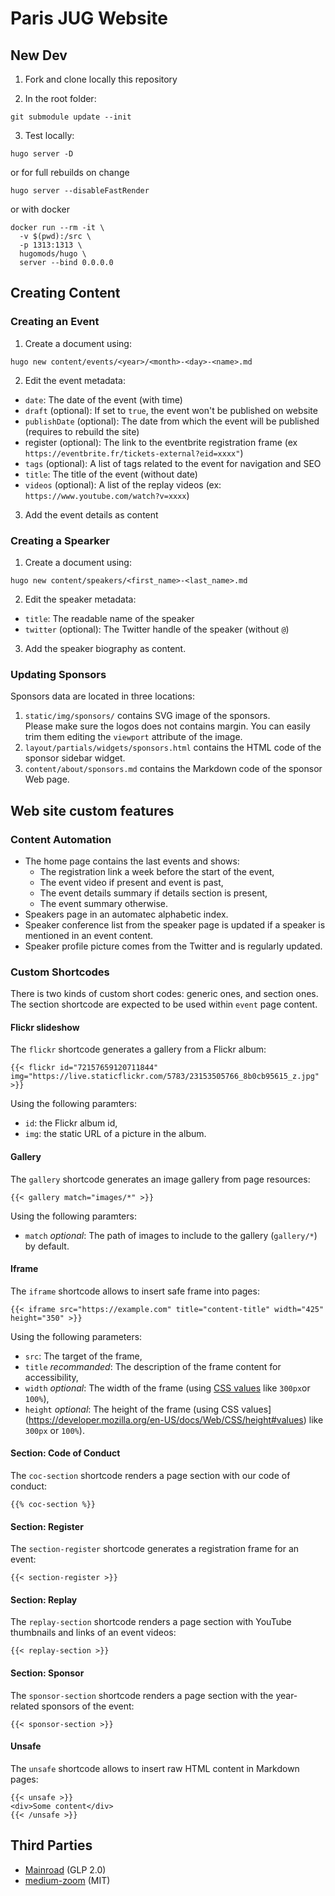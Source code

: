 # Paris JUG Website

## New Dev

1. Fork and clone locally this repository

2. In the root folder:

```shell
git submodule update --init
```

3. Test locally:

```shell
hugo server -D
```

or for full rebuilds on change

```shell
hugo server --disableFastRender
```

or with docker

```shell
docker run --rm -it \
  -v $(pwd):/src \
  -p 1313:1313 \
  hugomods/hugo \
  server --bind 0.0.0.0
```  

## Creating Content

### Creating an Event

1. Create a document using:

```shell
hugo new content/events/<year>/<month>-<day>-<name>.md
```

2. Edit the event metadata:

- `date`: The date of the event (with time)
- `draft` (optional): If set to `true`, the event won't be published on website
- `publishDate` (optional): The date from which the event will be published (requires to rebuild the site)
- register (optional): The link to the eventbrite registration frame (ex `https://eventbrite.fr/tickets-external?eid=xxxx"`)
- `tags` (optional): A list of tags related to the event for navigation and SEO
- `title`: The title of the event (without date)
- `videos` (optional): A list of the replay videos (ex: `https://www.youtube.com/watch?v=xxxx`)

3. Add the event details as content

### Creating a Spearker

1. Create a document using:

```shell
hugo new content/speakers/<first_name>-<last_name>.md
```

2. Edit the speaker metadata:

- `title`: The readable name of the speaker
- `twitter` (optional): The Twitter handle of the speaker (without `@`)

3. Add the speaker biography as content.

### Updating Sponsors

Sponsors data are located in three locations:

1. `static/img/sponsors/` contains SVG image of the sponsors.  
   Please make sure the logos does not contains margin.
   You can easily trim them editing the `viewport` attribute of the image.
2. `layout/partials/widgets/sponsors.html` contains the HTML code of the sponsor sidebar widget.
3. `content/about/sponsors.md` contains the Markdown code of the sponsor Web page.

## Web site custom features

### Content Automation

- The home page contains the last events and shows:
  - The registration link a week before the start of the event,
  - The event video if present and event is past,
  - The event details summary if details section is present,
  - The event summary otherwise.
- Speakers page in an automatec alphabetic index.
- Speaker conference list from the speaker page is updated if a speaker is mentioned in an event content.
- Speaker profile picture comes from the Twitter and is regularly updated.

### Custom Shortcodes

There is two kinds of custom short codes: generic ones, and section ones.
The section shortcode are expected to be used within `event` page content.

#### Flickr slideshow

The `flickr` shortcode generates a gallery from a Flickr album:

`{{< flickr id="72157659120711844" img="https://live.staticflickr.com/5783/23153505766_8b0cb95615_z.jpg" >}}`

Using the following paramters:

- `id`: the Flickr album id,
- `img`: the static URL of a picture in the album.

#### Gallery

The `gallery` shortcode generates an image gallery from page resources:

`{{< gallery match="images/*" >}}`

Using the following paramters:

- `match` _optional_: The path of images to include to the gallery (`gallery/*`) by default.

#### Iframe

The `iframe` shortcode allows to insert safe frame into pages:

`{{< iframe src="https://example.com" title="content-title" width="425" height="350" >}}`

Using the following parameters:

- `src`: The target of the frame,
- `title` _recommanded_: The description of the frame content for accessibility,
- `width` _optional_: The width of the frame (using [CSS values](https://developer.mozilla.org/en-US/docs/Web/CSS/width#values) like `300px`or `100%`),
- `height` _optional_: The height of the frame (using CSS values](https://developer.mozilla.org/en-US/docs/Web/CSS/height#values) like `300px` or `100%`).

#### Section: Code of Conduct

The `coc-section` shortcode renders a page section with our code of conduct:

`{{% coc-section %}}`

#### Section: Register

The `section-register` shortcode generates a registration frame for an event:

`{{< section-register >}}`

#### Section: Replay

The `replay-section` shortcode renders a page section with YouTube thumbnails and links of an event videos:

`{{< replay-section >}}`

#### Section: Sponsor

The `sponsor-section` shortcode renders a page section with the year-related sponsors of the event:

`{{< sponsor-section >}}`

#### Unsafe

The `unsafe` shortcode allows to insert raw HTML content in Markdown pages:

```
{{< unsafe >}}
<div>Some content</div>
{{< /unsafe >}}
```

## Third Parties

- [Mainroad](https://github.com/Vimux/Mainroad) (GLP 2.0)
- [medium-zoom](https://github.com/francoischalifour/medium-zoom) (MIT)
